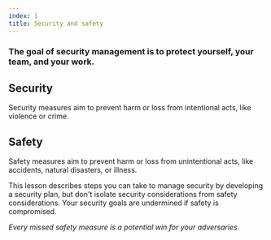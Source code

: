 ```yaml
---
index: 1
title: Security and safety
---
```

### The goal of security management is to protect yourself, your team, and your work. 

## Security 

Security measures aim to prevent harm or loss from intentional acts, like violence or crime.

## Safety 

Safety measures aim to prevent harm or loss from unintentional acts, like accidents, natural disasters, or illness.

This lesson describes steps you can take to manage security by developing a security plan, but don't isolate security considerations from safety considerations. Your security goals are undermined if safety is compromised. 

*Every missed safety measure is a potential win for your adversaries.*